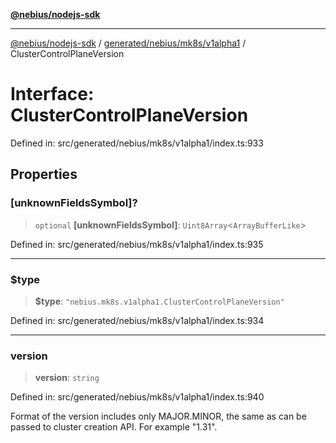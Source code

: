 [**@nebius/nodejs-sdk**](../../../../../README.md)

---

[@nebius/nodejs-sdk](../../../../../README.md) / [generated/nebius/mk8s/v1alpha1](../README.md) / ClusterControlPlaneVersion

# Interface: ClusterControlPlaneVersion

Defined in: src/generated/nebius/mk8s/v1alpha1/index.ts:933

## Properties

### \[unknownFieldsSymbol\]?

> `optional` **\[unknownFieldsSymbol\]**: `Uint8Array`\<`ArrayBufferLike`\>

Defined in: src/generated/nebius/mk8s/v1alpha1/index.ts:935

---

### $type

> **$type**: `"nebius.mk8s.v1alpha1.ClusterControlPlaneVersion"`

Defined in: src/generated/nebius/mk8s/v1alpha1/index.ts:934

---

### version

> **version**: `string`

Defined in: src/generated/nebius/mk8s/v1alpha1/index.ts:940

Format of the version includes only MAJOR.MINOR, the same as can be passed to cluster creation API. For example "1.31".
